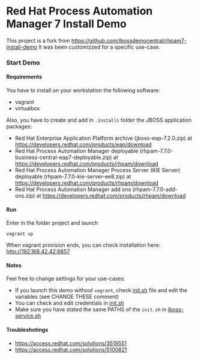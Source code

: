 Red Hat Process Automation Manager 7 Install Demo
=================================================

This project is a fork from https://github.com/jbossdemocentral/rhpam7-install-demo
It was been customizzed for a specific use-case.

### Start Demo

#### Requirements

You have to install on your workstation the following software:

 - vagrant
 - virtualbox

Also, you have to create and add in `.installs` folder the JBOSS application packages:

 * Red Hat Enterprise Application Platform archive (jboss-eap-7.2.0.zip) at https://developers.redhat.com/products/eap/download
 * Red Hat Process Automation Manager deployable (rhpam-7.7.0-business-central-eap7-deployable.zip) at https://developers.redhat.com/products/rhpam/download
 * Red Hat Process Automation Manager Process Server (KIE Server) deployable (rhpam-7.7.0-kie-server-ee8.zip) at https://developers.redhat.com/products/rhpam/download
 * Red Hat Process Automation Manager add ons (rhpam-7.7.0-add-ons.zip) at https://developers.redhat.com/products/rhpam/download

#### Run

Enter in the folder project and launch

```
vagrant up
```

When vagrant provision ends, you can check installation here: http://192.168.42.42:8857

#### Notes

Feel free to change settings for your use-cases.

 - If you launch this demo without `vagrant`, check [init.sh](./init.sh) file and edit the variables (see CHANGE THESE comment)
 - You can check and edit credentials in [init.sh](./init.sh)
 - Make sure you have stated the same PATHS of the `init.sh` in [jboss-service.sh](./.support/jboss-service.sh)

#### Troubleshotings

 * https://access.redhat.com/solutions/3519551
 * https://access.redhat.com/solutions/5100821
